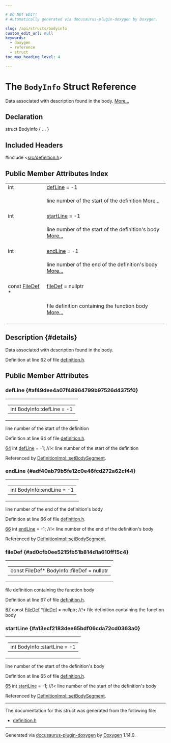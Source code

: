 ```yaml
---

# DO NOT EDIT!
# Automatically generated via docusaurus-plugin-doxygen by Doxygen.

slug: /api/structs/bodyinfo
custom_edit_url: null
keywords:
  - doxygen
  - reference
  - struct
toc_max_heading_level: 4

---
```


<div class="doxyPage">

# The `BodyInfo` Struct Reference

<p>Data associated with description found in the body. <a href="#details">More...</a></p>

## Declaration

<div class="doxyDeclaration">
struct BodyInfo { ... }
</div>

## Included Headers

<div class="doxyIncludesList">#include &lt;<a href="/web-doxygen/docs/api/files/src/definition-h">src/definition.h</a>&gt;
</div>

## Public Member Attributes Index

<table class="doxyMembersIndex">

<tr class="doxyMemberIndexItem">
<td class="doxyMemberIndexItemType" align="left" valign="top">int</td>
<td class="doxyMemberIndexItemName" align="left" valign="top"><a href="#af49dee4a07f48964799b97526d4375f0">defLine</a> = -1</td>
</tr>
<tr class="doxyMemberIndexDescription">
<td class="doxyMemberIndexDescriptionLeft"></td>
<td class="doxyMemberIndexDescriptionRight">
<p>line number of the start of the definition <a href="#af49dee4a07f48964799b97526d4375f0">More...</a></p>
</td>
</tr>
<tr class="doxyMemberIndexSeparator">
<td class="doxyMemberIndexSeparator" colspan="2"></td>
</tr>

<tr class="doxyMemberIndexItem">
<td class="doxyMemberIndexItemType" align="left" valign="top">int</td>
<td class="doxyMemberIndexItemName" align="left" valign="top"><a href="#a13ecf2183dee65bdf06cda72cd0363a0">startLine</a> = -1</td>
</tr>
<tr class="doxyMemberIndexDescription">
<td class="doxyMemberIndexDescriptionLeft"></td>
<td class="doxyMemberIndexDescriptionRight">
<p>line number of the start of the definition's body <a href="#a13ecf2183dee65bdf06cda72cd0363a0">More...</a></p>
</td>
</tr>
<tr class="doxyMemberIndexSeparator">
<td class="doxyMemberIndexSeparator" colspan="2"></td>
</tr>

<tr class="doxyMemberIndexItem">
<td class="doxyMemberIndexItemType" align="left" valign="top">int</td>
<td class="doxyMemberIndexItemName" align="left" valign="top"><a href="#adf40ab79b5fe12c0e46fcd272a62cf44">endLine</a> = -1</td>
</tr>
<tr class="doxyMemberIndexDescription">
<td class="doxyMemberIndexDescriptionLeft"></td>
<td class="doxyMemberIndexDescriptionRight">
<p>line number of the end of the definition's body <a href="#adf40ab79b5fe12c0e46fcd272a62cf44">More...</a></p>
</td>
</tr>
<tr class="doxyMemberIndexSeparator">
<td class="doxyMemberIndexSeparator" colspan="2"></td>
</tr>

<tr class="doxyMemberIndexItem">
<td class="doxyMemberIndexItemType" align="left" valign="top">const <a href="/web-doxygen/docs/api/classes/filedef">FileDef</a> *</td>
<td class="doxyMemberIndexItemName" align="left" valign="top"><a href="#ad0cfb0ee5215fb51b814d1a610ff15c4">fileDef</a> = nullptr</td>
</tr>
<tr class="doxyMemberIndexDescription">
<td class="doxyMemberIndexDescriptionLeft"></td>
<td class="doxyMemberIndexDescriptionRight">
<p>file definition containing the function body <a href="#ad0cfb0ee5215fb51b814d1a610ff15c4">More...</a></p>
</td>
</tr>
<tr class="doxyMemberIndexSeparator">
<td class="doxyMemberIndexSeparator" colspan="2"></td>
</tr>

</table>

## Description {#details}

<p>Data associated with description found in the body.</p>

<p>Definition at line 62 of file <a href="/web-doxygen/docs/api/files/src/definition-h">definition.h</a>.</p>

<div class="doxySectionDef">

## Public Member Attributes

### defLine {#af49dee4a07f48964799b97526d4375f0}

<div class="doxyMemberItem">
<div class="doxyMemberProto">
<table class="doxyMemberLabels">
<tr class="doxyMemberLabels">
<td class="doxyMemberLabelsLeft">
<table class="doxyMemberName">
<tr>
<td class="doxyMemberName">int BodyInfo::defLine = -1</td>
</tr>
</table>
</td>
</tr>
</table>
</div>
<div class="doxyMemberDoc">
<p>line number of the start of the definition</p>

<p>Definition at line 64 of file <a href="/web-doxygen/docs/api/files/src/definition-h">definition.h</a>.</p>

<div class="doxyProgramListing">

<div class="doxyCodeLine"><span class="doxyLineNumber"><a href="#af49dee4a07f48964799b97526d4375f0">64</a></span><span class="doxyLineContent"><span class="doxyHighlight">    </span><span class="doxyHighlightKeywordType">int</span><span class="doxyHighlight">      <a href="#af49dee4a07f48964799b97526d4375f0">defLine</a> = -1;     </span><span class="doxyHighlightComment">//!&lt; line number of the start of the definition</span></span></div>

</div>


Referenced by <a href="/web-doxygen/docs/api/classes/definitionimpl/#a06acdab477ab34e9350220bece9f49f5">DefinitionImpl::setBodySegment</a>.
</div>
</div>

### endLine {#adf40ab79b5fe12c0e46fcd272a62cf44}

<div class="doxyMemberItem">
<div class="doxyMemberProto">
<table class="doxyMemberLabels">
<tr class="doxyMemberLabels">
<td class="doxyMemberLabelsLeft">
<table class="doxyMemberName">
<tr>
<td class="doxyMemberName">int BodyInfo::endLine = -1</td>
</tr>
</table>
</td>
</tr>
</table>
</div>
<div class="doxyMemberDoc">
<p>line number of the end of the definition's body</p>

<p>Definition at line 66 of file <a href="/web-doxygen/docs/api/files/src/definition-h">definition.h</a>.</p>

<div class="doxyProgramListing">

<div class="doxyCodeLine"><span class="doxyLineNumber"><a href="#adf40ab79b5fe12c0e46fcd272a62cf44">66</a></span><span class="doxyLineContent"><span class="doxyHighlight">    </span><span class="doxyHighlightKeywordType">int</span><span class="doxyHighlight">      <a href="#adf40ab79b5fe12c0e46fcd272a62cf44">endLine</a> = -1;     </span><span class="doxyHighlightComment">//!&lt; line number of the end of the definition's body</span></span></div>

</div>


Referenced by <a href="/web-doxygen/docs/api/classes/definitionimpl/#a06acdab477ab34e9350220bece9f49f5">DefinitionImpl::setBodySegment</a>.
</div>
</div>

### fileDef {#ad0cfb0ee5215fb51b814d1a610ff15c4}

<div class="doxyMemberItem">
<div class="doxyMemberProto">
<table class="doxyMemberLabels">
<tr class="doxyMemberLabels">
<td class="doxyMemberLabelsLeft">
<table class="doxyMemberName">
<tr>
<td class="doxyMemberName">const FileDef* BodyInfo::fileDef = nullptr</td>
</tr>
</table>
</td>
</tr>
</table>
</div>
<div class="doxyMemberDoc">
<p>file definition containing the function body</p>

<p>Definition at line 67 of file <a href="/web-doxygen/docs/api/files/src/definition-h">definition.h</a>.</p>

<div class="doxyProgramListing">

<div class="doxyCodeLine"><span class="doxyLineNumber"><a href="#ad0cfb0ee5215fb51b814d1a610ff15c4">67</a></span><span class="doxyLineContent"><span class="doxyHighlight">    </span><span class="doxyHighlightKeyword">const</span><span class="doxyHighlight"> <a href="/web-doxygen/docs/api/classes/filedef">FileDef</a> *<a href="#ad0cfb0ee5215fb51b814d1a610ff15c4">fileDef</a> = </span><span class="doxyHighlightKeyword">nullptr</span><span class="doxyHighlight">;      </span><span class="doxyHighlightComment">//!&lt; file definition containing the function body</span></span></div>

</div>

</div>
</div>

### startLine {#a13ecf2183dee65bdf06cda72cd0363a0}

<div class="doxyMemberItem">
<div class="doxyMemberProto">
<table class="doxyMemberLabels">
<tr class="doxyMemberLabels">
<td class="doxyMemberLabelsLeft">
<table class="doxyMemberName">
<tr>
<td class="doxyMemberName">int BodyInfo::startLine = -1</td>
</tr>
</table>
</td>
</tr>
</table>
</div>
<div class="doxyMemberDoc">
<p>line number of the start of the definition's body</p>

<p>Definition at line 65 of file <a href="/web-doxygen/docs/api/files/src/definition-h">definition.h</a>.</p>

<div class="doxyProgramListing">

<div class="doxyCodeLine"><span class="doxyLineNumber"><a href="#a13ecf2183dee65bdf06cda72cd0363a0">65</a></span><span class="doxyLineContent"><span class="doxyHighlight">    </span><span class="doxyHighlightKeywordType">int</span><span class="doxyHighlight">      <a href="#a13ecf2183dee65bdf06cda72cd0363a0">startLine</a> = -1;   </span><span class="doxyHighlightComment">//!&lt; line number of the start of the definition's body</span></span></div>

</div>


Referenced by <a href="/web-doxygen/docs/api/classes/definitionimpl/#a06acdab477ab34e9350220bece9f49f5">DefinitionImpl::setBodySegment</a>.
</div>
</div>

</div>

<hr/>

<p>The documentation for this struct was generated from the following file:</p>

<ul>
<li><a href="/web-doxygen/docs/api/files/src/definition-h">definition.h</a></li>
</ul>

<hr/>

<p class="doxyGeneratedBy">Generated via <a href="https://github.com/xpack/docusaurus-plugin-doxygen">docusaurus-plugin-doxygen</a> by <a href="https://www.doxygen.nl">Doxygen</a> 1.14.0.</p>

</div>
